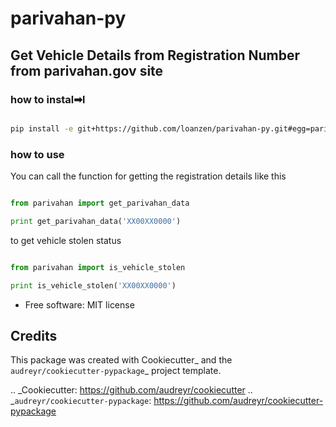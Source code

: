 # parivahan-py


## Get Vehicle Details from Registration Number from parivahan.gov site


### how to instal➡l

```bash

pip install -e git+https://github.com/loanzen/parivahan-py.git#egg=parivahan

```


### how to use

You can call the function for getting the registration details
like this

```python

from parivahan import get_parivahan_data

print get_parivahan_data('XX00XX0000')

```

to get vehicle stolen status

```python

from parivahan import is_vehicle_stolen

print is_vehicle_stolen('XX00XX0000')

```


* Free software: MIT license


Credits
---------

This package was created with Cookiecutter_ and the `audreyr/cookiecutter-pypackage`_ project template.

.. _Cookiecutter: https://github.com/audreyr/cookiecutter
.. _`audreyr/cookiecutter-pypackage`: https://github.com/audreyr/cookiecutter-pypackage
